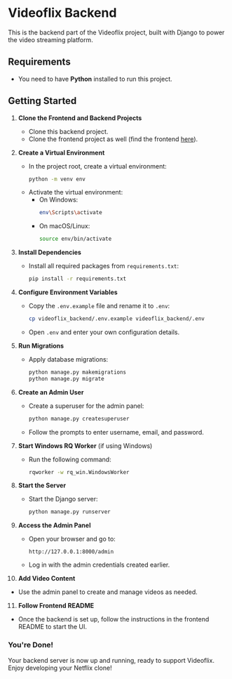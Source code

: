 # Videoflix Backend

This is the backend part of the Videoflix project, built with Django to power the video streaming platform.

## Requirements

- You need to have **Python** installed to run this project.

## Getting Started

1. **Clone the Frontend and Backend Projects**
   - Clone this backend project.
   - Clone the frontend project as well (find the frontend [here](https://github.com/Kakar21/Videoflix-Frontend)).

2. **Create a Virtual Environment**
   - In the project root, create a virtual environment:
     ```bash
     python -m venv env
     ```
   - Activate the virtual environment:
     - On Windows:
       ```bash
       env\Scripts\activate
       ```
     - On macOS/Linux:
       ```bash
       source env/bin/activate
       ```

3. **Install Dependencies**
   - Install all required packages from `requirements.txt`:
     ```bash
     pip install -r requirements.txt
     ```

4. **Configure Environment Variables**
   - Copy the `.env.example` file and rename it to `.env`:
     ```bash
     cp videoflix_backend/.env.example videoflix_backend/.env
     ```
   - Open `.env` and enter your own configuration details.

5. **Run Migrations**
   - Apply database migrations:
     ```bash
     python manage.py makemigrations
     python manage.py migrate
     ```

6. **Create an Admin User**
   - Create a superuser for the admin panel:
     ```bash
     python manage.py createsuperuser
     ```
   - Follow the prompts to enter username, email, and password.

7. **Start Windows RQ Worker** (if using Windows)
   - Run the following command:
     ```bash
     rqworker -w rq_win.WindowsWorker
     ```

8. **Start the Server**
   - Start the Django server:
     ```bash
     python manage.py runserver
     ```

9. **Access the Admin Panel**
   - Open your browser and go to:
     ```
     http://127.0.0.1:8000/admin
     ```
   - Log in with the admin credentials created earlier.

10. **Add Video Content**
   - Use the admin panel to create and manage videos as needed.

11. **Follow Frontend README**
   - Once the backend is set up, follow the instructions in the frontend README to start the UI.

### You're Done!

Your backend server is now up and running, ready to support Videoflix. Enjoy developing your Netflix clone!
